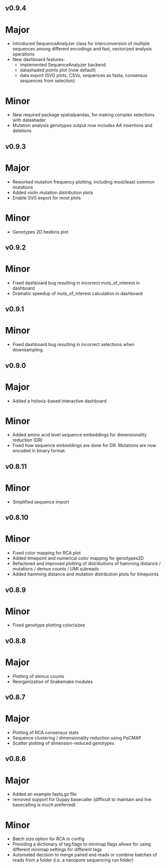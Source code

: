 ## v0.9.4
# Major
 - introduced SequenceAnalyzer class for interconversion of multiple sequences
    among different encodings and fast, vectorized analysis operations
 - New dashboard features:
    - implemented SequenceAnalyzer backend
    - datashaded points plot (now default)
    - data export (SVG plots, CSVs, sequences as fasta, consensus sequences from selection)
# Minor
 - New required package spatialpandas, for making complex selections with datashader
 - Mutation analysis genotypes output now includes AA insertions and deletions

## v0.9.3
# Major
 - Reworked mutation frequency plotting, including most/least common mutations
 - Added violin mutation distribution plots
 - Enable SVG export for most plots 
# Minor
 - Genotypes 2D hexbins plot

## v0.9.2
# Minor
 - Fixed dashboard bug resulting in incorrect muts_of_interest in dashboard
 - Dramatic speedup of muts_of_interest calculation in dashboard

## v0.9.1
# Minor
 - Fixed dashboard bug resulting in incorrect selections when downsampling

## v0.9.0
# Major
 - Added a holoviz-based interactive dashboard
# Minor
 - Added amino acid level sequence embeddings for dimensionality reduction (DR)
 - Fixed how sequence embeddings are done for DR. Mutations are now encoded in binary format.

## v0.8.11
# Minor
 - Simplified sequence import

## v0.8.10
# Minor
 - Fixed color mapping for RCA plot
 - Added timepoint and numerical color mapping for genotypes2D
 - Refactored and improved plotting of distributions of hamming distance / mutations / demux counts / UMI subreads
 - Added hamming distance and mutation distribution plots for timepoints

## v0.8.9
# Minor
 - Fixed genotype plotting color/sizes

## v0.8.8
# Major
 - Plotting of demux counts
 - Reorganization of Snakemake modules

## v0.8.7
# Major
- Plotting of RCA consensus stats
- Sequence clustering / dimensionality reduction using PaCMAP
- Scatter plotting of dimension-reduced genotypes

## v0.8.6
# Major
- Added an example fastq.gz file
- removed support for Guppy basecaller (difficult to maintain and live basecalling is much preferred)
# Minor
- Batch size option for RCA in config
- Providing a dictionary of tag:flags to minimap flags allows for using different minimap settings for different tags
- Automated decision to merge paired end reads or combine batches of reads from a folder (i.e. a nanopore sequencing run folder)